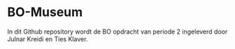 # BO-Museum

In dit Github repository wordt de BO opdracht van periode 2 ingeleverd door Julnar Kreidi en Ties Klaver.
